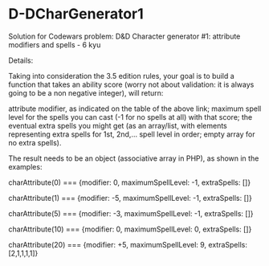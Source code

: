 # D-DCharGenerator1

Solution for Codewars problem: D&amp;D Character generator #1: attribute modifiers and spells - 6 kyu

Details:

Taking into consideration the 3.5 edition rules, your goal is to build a function that takes an ability score (worry not about validation: it is always going to be a non negative integer), will return:

attribute modifier, as indicated on the table of the above link;
maximum spell level for the spells you can cast (-1 for no spells at all) with that score;
the eventual extra spells you might get (as an array/list, with elements representing extra spells for 1st, 2nd,... spell level in order; empty array for no extra spells).

The result needs to be an object (associative array in PHP), as shown in the examples:

charAttribute(0) === {modifier: 0, maximumSpellLevel: -1, extraSpells: []}

charAttribute(1) === {modifier: -5, maximumSpellLevel: -1, extraSpells: []}

charAttribute(5) === {modifier: -3, maximumSpellLevel: -1, extraSpells: []}

charAttribute(10) === {modifier: 0, maximumSpellLevel: 0, extraSpells: []}

charAttribute(20) === {modifier: +5, maximumSpellLevel: 9, extraSpells: [2,1,1,1,1]}
